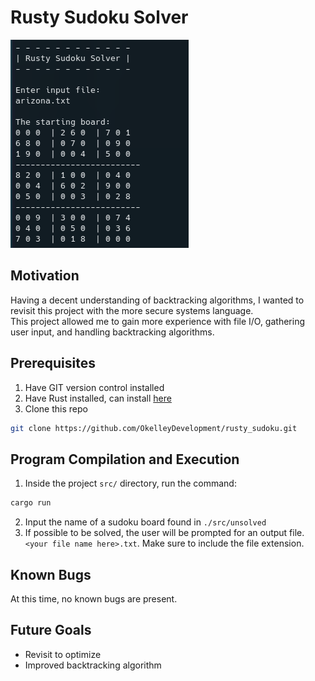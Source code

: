 # Rusty Sudoku Solver

![Project Title](./utils/project_title.png)

## Motivation

Having a decent understanding of backtracking algorithms, I wanted to revisit
this project with the more secure systems language.  
This project allowed me to gain more experience with file I/O, gathering user
input, and handling backtracking algorithms.

## Prerequisites

1. Have GIT version control installed
2. Have Rust installed, can install [here](https://doc.rust-lang.org/book/ch01-01-installation.html)
3. Clone this repo

```bash
git clone https://github.com/OkelleyDevelopment/rusty_sudoku.git
```

## Program Compilation and Execution

1. Inside the project `src/` directory, run the command:

```bash
cargo run
```

2. Input the name of a sudoku board found in `./src/unsolved`
3. If possible to be solved, the user will be prompted for an output file.
   `<your file name here>.txt`. Make sure to include the file extension.

## Known Bugs

At this time, no known bugs are present.

## Future Goals

- Revisit to optimize
- Improved backtracking algorithm
